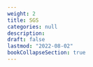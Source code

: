 ```yaml
---
weight: 2
title: SGS
categories: null
description: 
draft: false
lastmod: "2022-08-02"
bookCollapseSection: true
---
```


